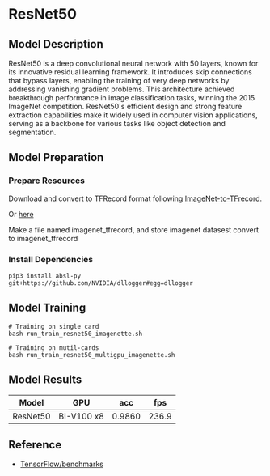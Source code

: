 # ResNet50

## Model Description

ResNet50 is a deep convolutional neural network with 50 layers, known for its innovative residual learning framework. It
introduces skip connections that bypass layers, enabling the training of very deep networks by addressing vanishing
gradient problems. This architecture achieved breakthrough performance in image classification tasks, winning the 2015
ImageNet competition. ResNet50's efficient design and strong feature extraction capabilities make it widely used in
computer vision applications, serving as a backbone for various tasks like object detection and segmentation.

## Model Preparation

### Prepare Resources

Download and convert to TFRecord format following [ImageNet-to-TFrecord](https://github.com/kmonachopoulos/ImageNet-to-TFrecord).

Or [here](https://github.com/tensorflow/models/tree/master/research/slim#downloading-and-converting-to-tfrecord-format)

Make a file named imagenet_tfrecord, and store imagenet datasest convert to imagenet_tfrecord

### Install Dependencies

```shell
pip3 install absl-py git+https://github.com/NVIDIA/dllogger#egg=dllogger
```

## Model Training

```shell
# Training on single card
bash run_train_resnet50_imagenette.sh

# Training on mutil-cards
bash run_train_resnet50_multigpu_imagenette.sh
```

## Model Results

| Model    | GPU        | acc    | fps   |
|----------|------------|--------|-------|
| ResNet50 | BI-V100 x8 | 0.9860 | 236.9 |

## Reference
- [TensorFlow/benchmarks](https://github.com/tensorflow/benchmarks/tree/master/scripts/tf_cnn_benchmarks)